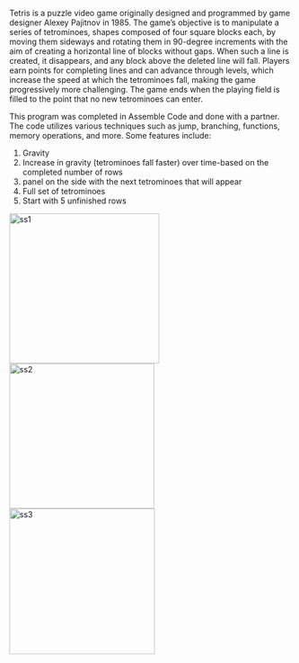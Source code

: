 Tetris is a puzzle video game originally designed and programmed by game designer Alexey Pajitnov in 1985. The game’s objective is to manipulate a series of tetrominoes, shapes composed of four square blocks each, by moving them sideways and rotating them in 90-degree increments with the aim of creating a horizontal line of blocks without gaps. When such a line is created, it disappears, and any block above the deleted line will fall. Players earn points for completing lines and can advance through levels, which increase the speed at which the tetrominoes fall, making the game progressively more challenging. The game ends when the playing field is filled to the point that no new tetrominoes can enter.

This program was completed in Assemble Code and done with a partner. The code utilizes various techniques such as jump, branching, functions, memory operations, and more.
Some features include: 
1. Gravity
2. Increase in gravity (tetrominoes fall faster) over time-based on the completed number of rows
3. panel on the side with the next tetrominoes that will appear
4. Full set of tetrominoes
5. Start with 5 unfinished rows

<img width="267" alt="ss1" src="https://github.com/Alex732004/Tetris/assets/144287521/2031c6b3-c9fc-4d72-a3a6-584be6b7df43">
<img width="258" alt="ss2" src="https://github.com/Alex732004/Tetris/assets/144287521/f9590a20-1345-4c5e-aaed-122852bcb455">
<img width="259" alt="ss3" src="https://github.com/Alex732004/Tetris/assets/144287521/531e1f04-1fe0-4181-a78f-60f1dd544bfe">
